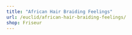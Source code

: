 ```yaml
---
title: "African Hair Braiding Feelings"
url: /euclid/african-hair-braiding-feelings/
shop: Friseur
---
```

